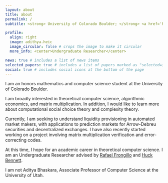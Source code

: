 ```yaml
---
layout: about
title: about
permalink: /
subtitle: <strong> University of Colorado Boulder; </strong> <a href='https://www.colorado.edu/cs-theory/'>CU Boulder CS Theory</a>, <a href='https://www.colorado.edu/cs-theory/alg-econ'>Algorithmic Economics</a>, <a href='https://scholar.google.com/citations?user=lO0J2oMAAAAJ'>Google Scholar</a>

profile:
  align: right
  image: adithya.heic
  image_circular: false # crops the image to make it circular
  more_info: <center>Undergraduate Researcher</center>

news: true # includes a list of news items
selected_papers: true # includes a list of papers marked as "selected={true}"
social: true # includes social icons at the bottom of the page
---
```


I am an honors mathematics and computer science student at the University of Colorado Boulder. 

I am broadly interested in theoretical computer science, algorithmic economics, and matrix multiplication. In addition, I would like to learn more about computational social choice theory and complexity theory.

Currently, I am seeking to understand liquidity provisioning in automated market makers, with applications to prediction markets for Arrow-Debreu securities and decentralized exchanges. I have also recently started working on a project involving matrix multiplication verification and error-correcting codes. 

At this time, I hope for an academic career in theoretical computer science. I am an Undergraduate Researcher  advised by [Rafael Frongillo](https://raf.prof) and [Huck Bennett](https://home.cs.colorado.edu/~hbennett/).

I am not Aditya Bhaskara, Associate Professor of Computer Science at the University of Utah.